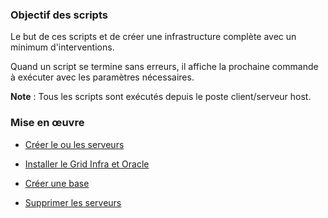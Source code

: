 ### Objectif des scripts

Le but de ces scripts et de créer une infrastructure complète avec un minimum
d'interventions.

Quand un script se termine sans erreurs, il affiche la prochaine commande à exécuter
avec les paramètres nécessaires.

**Note** : Tous les scripts sont exécutés depuis le poste client/serveur host.

### Mise en œuvre

* [Créer le ou les serveurs](https://github.com/PhilippeLeroux/plescripts/wiki/Create-servers)

* [Installer le Grid Infra et Oracle](https://github.com/PhilippeLeroux/plescripts/wiki/Installation-:-Grid-infra-&-Oracle)

* [Créer une base](https://github.com/PhilippeLeroux/plescripts/tree/master/db/README.md)

* [Supprimer les serveurs](https://github.com/PhilippeLeroux/plescripts/wiki/Remove-server(s))
